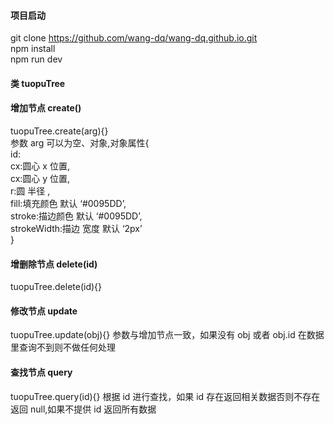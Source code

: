 #### 项目启动

git clone https://github.com/wang-dq/wang-dq.github.io.git</br>
npm install</br>
npm run dev</br>

#### 类 tuopuTree

#### 增加节点 create()

tuopuTree.create(arg){}</br>
参数 arg 可以为空、对象,对象属性{</br>
id:</br>
cx:圆心 x 位置,</br>
cx:圆心 y 位置,</br>
r:圆 半径 ,</br>
fill:填充颜色 默认 ‘#0095DD’,</br>
stroke:描边颜色 默认 ‘#0095DD’,</br>
strokeWidth:描边 宽度 默认 ‘2px’</br>
}

#### 增删除节点 delete(id)

tuopuTree.delete(id){}

#### 修改节点 update

tuopuTree.update(obj){}
参数与增加节点一致，如果没有 obj 或者 obj.id 在数据里查询不到则不做任何处理

#### 查找节点 query

tuopuTree.query(id){}
根据 id 进行查找，如果 id 存在返回相关数据否则不存在返回 null,如果不提供 id 返回所有数据
